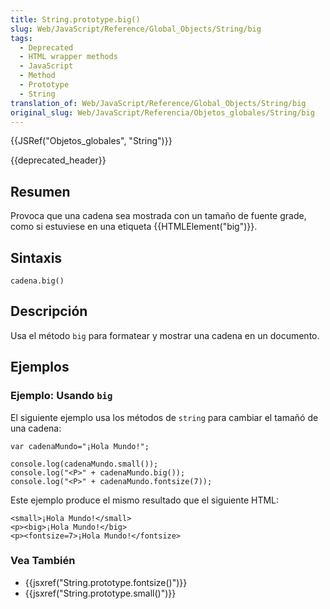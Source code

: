 ```yaml
---
title: String.prototype.big()
slug: Web/JavaScript/Reference/Global_Objects/String/big
tags:
  - Deprecated
  - HTML wrapper methods
  - JavaScript
  - Method
  - Prototype
  - String
translation_of: Web/JavaScript/Reference/Global_Objects/String/big
original_slug: Web/JavaScript/Referencia/Objetos_globales/String/big
---
```

{{JSRef("Objetos_globales", "String")}}

{{deprecated_header}}

## Resumen

Provoca que una cadena sea mostrada con un tamaño de fuente grade, como si estuviese en una etiqueta {{HTMLElement("big")}}.

## Sintaxis

    cadena.big()

## Descripción

Usa el método `big` para formatear y mostrar una cadena en un documento.

## Ejemplos

### Ejemplo: Usando `big`

El siguiente ejemplo usa los métodos de `string` para cambiar el tamañó de una cadena:

    var cadenaMundo="¡Hola Mundo!";

    console.log(cadenaMundo.small());
    console.log("<P>" + cadenaMundo.big());
    console.log("<P>" + cadenaMundo.fontsize(7));

Este ejemplo produce el mismo resultado que el siguiente HTML:

    <small>¡Hola Mundo!</small>
    <p><big>¡Hola Mundo!</big>
    <p><fontsize=7>¡Hola Mundo!</fontsize>

### Vea También

- {{jsxref("String.prototype.fontsize()")}}
- {{jsxref("String.prototype.small()")}}
